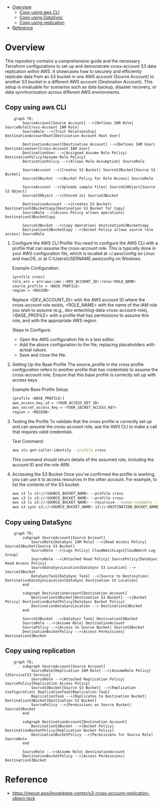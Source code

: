 - [Overview](#overview)
  - [Copy using aws CLI](#copy-using-aws-cli)
  - [Copy using DataSync](#copy-using-datasync)
  - [Copy using replication](#copy-using-replication)
- [Reference](#reference)

# Overview
This repository contains a comprehensive guide and the necessary Terraform configurations to set up and demonstrate cross-account S3 data replication within AWS. It showcases how to securely and efficiently replicate data from an S3 bucket in one AWS account (Source Account) to another S3 bucket in a different AWS account (Destination Account). This setup is invaluable for scenarios such as data backup, disaster recovery, or data synchronization across different AWS environments.

## Copy using aws CLI
```mermaid
    graph TD;
        SourceAccount[Source Account] -->|Defines IAM Role| SourceRole[Cross-Account IAM Role]
        SourceRole -->|Trust Relationship| DestinationAccountRoot[Destination Account Root User]
        
        DestinationAccount[Destination Account] -->|Defines IAM User| DestinationUser[Cross-Account IAM User]
        DestinationUser -->|Assigned Assume Role Policy| DestinationPolicy[Assume Role Policy]
        DestinationPolicy -->|Allows Role Assumption| SourceRole

        SourceAccount -->|Creates S3 Bucket| SourceS3Bucket[Source S3 Bucket]
        SourceS3Bucket -->|Bucket Policy for Role Access| SourceRole

        SourceAccount -->|Uploads sample files| SourceS3Object[Source S3 Object]
        SourceS3Object -->|Stored in| SourceS3Bucket

        DestinationAccount -->|Creates S3 Bucket| DestinationS3BucketCopy[Destination S3 Bucket for Copy]
        SourceRole -->|Access Policy allows operations| DestinationS3BucketCopy

        SourceS3Bucket -->|Copy Operation| DestinationS3BucketCopy
        DestinationS3BucketCopy -->|Bucket Policy allows source role access| SourceRole
```

1. Configure the AWS CLI Profile
You need to configure the AWS CLI with a profile that can assume the cross-account role. This is typically done in your AWS configuration file, which is located at ~/.aws/config on Linux and macOS, or at C:\Users\USERNAME\.aws\config on Windows.

    Example Configuration:

    ```bash
    [profile cross]
    role_arn = arn:aws:iam::<DEV_ACCOUNT_ID>:role/<ROLE_NAME>
    source_profile = <BASE_PROFILE>
    region = <REGION>
    ```

    Replace <DEV_ACCOUNT_ID> with the AWS account ID where the cross-account role exists, <ROLE_NAME> with the name of the IAM role you wish to assume (e.g., dev-entechlog-data-cross-account-role), <BASE_PROFILE> with a profile that has permissions to assume this role, and <REGION> with the appropriate AWS region.

    Steps to Configure:
    - Open the AWS configuration file in a text editor.
    - Add the above configuration to the file, replacing placeholders with actual values.
    - Save and close the file.

1. Setting Up the Base Profile
The source_profile in the cross profile configuration refers to another profile that has credentials to assume the cross-account role. Ensure that this base profile is correctly set up with access keys.

    Example Base Profile Setup:
    ```bash
    [profile <BASE_PROFILE>]
    aws_access_key_id = <YOUR_ACCESS_KEY_ID>
    aws_secret_access_key = <YOUR_SECRET_ACCESS_KEY>
    region = <REGION>
    ```

1. Testing the Profile
To validate that the cross profile is correctly set up and can assume the cross-account role, use the AWS CLI to make a call that requires valid credentials.

    Test Command:
    ```bash
    aws sts get-caller-identity --profile cross
    ```

    This command should return details of the assumed role, including the account ID and the role ARN.

1. Accessing the S3 Bucket
Once you've confirmed the profile is working, you can use it to access resources in the other account. For example, to list the contents of the S3 bucket:

    ```bash
    aws s3 ls s3://<SOURCE_BUCKET_NAME> --profile cross
    aws s3 ls s3://<SOURCE_BUCKET_NAME> --profile cross
    aws s3 ls s3://<SOURCE_BUCKET_NAME> --recursive --human-readable --summarize --profile cross
    aws s3 sync s3://<SOURCE_BUCKET_NAME> s3://<DESTINATION_BUCKET_NAME> --profile cross
    ```

## Copy using DataSync
```mermaid
    graph TD;
        subgraph SourceAccount[Source Account]
            SourceRole[DataSync IAM Role] -->|Read Access Policy| SourceS3Bucket[Source S3 Bucket]
            SourceRole -->|Logs Policy| CloudWatchLogs[CloudWatch Log Group]
            SourceRole -->|Attached Read Policy| SourcePolicy[DataSync Read Access Policy]
            SourceDataSyncLocation[DataSync S3 Location] --> SourceS3Bucket
            DataSyncTask[DataSync Task] -->|Source to Destination| DestinationDataSyncLocation[DataSync Destination S3 Location]
        end

        subgraph DestinationAccount[Destination Account]
            DestinationS3Bucket[Destination S3 Bucket] -->|Bucket Policy| DestinationBucketPolicy[DataSync Bucket Policy]
            DestinationDataSyncLocation --> DestinationS3Bucket
        end

        SourceS3Bucket -->|DataSync Task| DestinationS3Bucket
        SourceRole -.->|Assume Role| DestinationAccount
        SourcePolicy -->|Access to Source Bucket| SourceS3Bucket
        DestinationBucketPolicy -->|Access Permissions| DestinationS3Bucket
```

## Copy using replication
```mermaid
    graph TD;
        subgraph SourceAccount[Source Account]
            SourceRole[Replication IAM Role] -->|AssumeRole Policy| S3Service[S3 Service]
            SourceRole -->|Attached Replication Policy| SourcePolicy[Replication Access Policy]
            SourceS3Bucket[Source S3 Bucket] -->|Replication Configuration| ReplicationTask[Replication Task]
            ReplicationTask -->|Replicates to Destination Bucket| DestinationS3Bucket[Destination S3 Bucket]
            SourcePolicy -->|Permissions on Source Bucket| SourceS3Bucket
        end

        subgraph DestinationAccount[Destination Account]
            DestinationS3Bucket -->|Bucket Policy| DestinationBucketPolicy[Replication Bucket Policy]
            DestinationBucketPolicy -->|Permissions for Source Role| SourceRole
        end

        SourceRole -.->|Assume Role| DestinationAccount
        DestinationBucketPolicy -->|Access Permissions| DestinationS3Bucket
```

# Reference
- https://repost.aws/knowledge-center/s3-cross-account-replication-object-lock